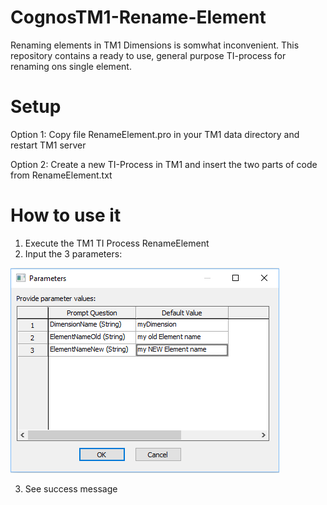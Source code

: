 # CognosTM1-Rename-Element
Renaming elements in TM1 Dimensions is somwhat inconvenient. This repository contains a ready to use, general purpose TI-process for renaming ons single element.                                                                    

# Setup
Option 1: Copy file RenameElement.pro in your TM1 data directory and restart TM1 server

Option 2: Create a new TI-Process in TM1 and insert the two parts of code from RenameElement.txt

# How to use it
1) Execute the TM1 TI Process RenameElement
2) Input the 3 parameters:

![TM1TIProcess](https://github.com/pfauenauge/CognosTM1-Rename-Element/blob/master/TM1%20TI-Process%20start%20parameters.png)

3) See success message
